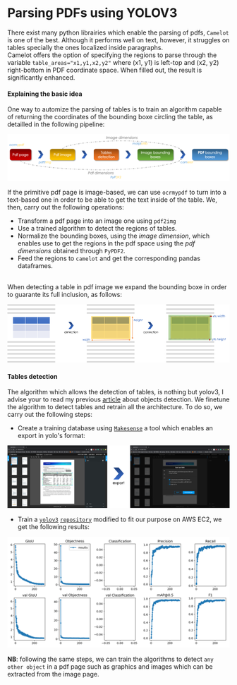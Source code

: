 # Parsing PDFs using YOLOV3

There exist many python librairies which enable the parsing of pdfs, `Camelot` is one of the best. Although it performs well on text, however, it struggles on tables specially the ones localized inside paragraphs. <br> Camelot offers the option of specifying the regions to parse through the variable `table_areas="x1,y1,x2,y2"` where (x1, y1) is left-top and (x2, y2) right-bottom in PDF coordinate space. When filled out, the result is significantly enhanced. 

#### Explaining the basic idea
One way to automize the parsing of tables is to train an algorithm capable of returning the coordinates of the bounding boxe circling the table, as detailled in the following pipeline:

<center><img src="imgs/pipeline.png"></center>

If the primitive pdf page is image-based, we can use `ocrmypdf` to turn into a text-based one in order to be able to get the text inside of the table. We, then, carry out the following operations:
* Transform a pdf page into an image one using `pdf2img`
* Use a trained algorithm to detect the regions of tables. 
* Normalize the bounding boxes, using the *image dimension*, which enables use to get the regions in the pdf space using the *pdf dimensions* obtained through `PyPDF2`. 
* Feed the regions to `camelot` and get the corresponding pandas dataframes.

<br>When detecting a table in pdf image we expand the bounding boxe in order to guarante its full inclusion, as follows:


<center><img src="imgs/correction.png"></center>

#### Tables detection
The algorithm which allows the detection of tables, is nothing but yolov3, I advise your to read my previous [article](https://www.ismailmebsout.com/Convolutional%20Neural%20Network%20-%20Part%202/) about objects detection.
We finetune the algorithm to detect tables and retrain all the architecture.
To do so, we carry out the following steps:
* Create a training database using [`Makesense`](https://www.makesense.ai/) a tool which enables an export in yolo's format:

<center><img src="imgs/makesense.png"></center>

* Train a [`yolov3`](https://www.ismailmebsout.com/Convolutional%20Neural%20Network%20-%20Part%202/#yolov3-algorithm) [`repository`](https://github.com/ultralytics/yolov3) modified to fit our purpose on AWS EC2, we get the following results:

<center><img src="imgs/results.png"></center>
 
**NB**: following the same steps, we can train the algorithms to detect `any other object` in a pdf page such as graphics and images which can be extracted from the image page.